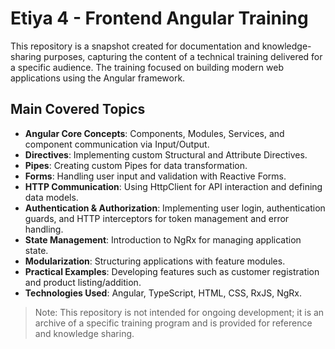# Etiya 4 - Frontend Angular Training

This repository is a snapshot created for documentation and knowledge-sharing purposes, capturing the content of a technical training delivered for a specific audience. The training focused on building modern web applications using the Angular framework.

## Main Covered Topics

- **Angular Core Concepts**: Components, Modules, Services, and component communication via Input/Output.
- **Directives**: Implementing custom Structural and Attribute Directives.
- **Pipes**: Creating custom Pipes for data transformation.
- **Forms**: Handling user input and validation with Reactive Forms.
- **HTTP Communication**: Using HttpClient for API interaction and defining data models.
- **Authentication & Authorization**: Implementing user login, authentication guards, and HTTP interceptors for token management and error handling.
- **State Management**: Introduction to NgRx for managing application state.
- **Modularization**: Structuring applications with feature modules.
- **Practical Examples**: Developing features such as customer registration and product listing/addition.
- **Technologies Used**: Angular, TypeScript, HTML, CSS, RxJS, NgRx.

> Note: This repository is not intended for ongoing development; it is an archive of a specific training program and is provided for reference and knowledge sharing.
